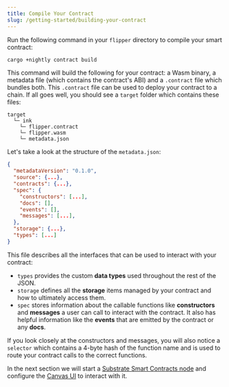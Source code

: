 ```yaml
---
title: Compile Your Contract
slug: /getting-started/building-your-contract
---
```


Run the following command in your `flipper` directory to compile your smart contract:

```bash
cargo +nightly contract build
```

This command will build the following for your contract: a Wasm binary, a metadata file (which contains the
contract's ABI) and a `.contract` file which bundles both. This `.contract` file can be used to
deploy your contract to a chain. If all goes well, you should see a `target` folder which
contains these files:

```
target
  └─ ink
    └─ flipper.contract
    └─ flipper.wasm
    └─ metadata.json
```

Let's take a look at the structure of the `metadata.json`:

```json
{
  "metadataVersion": "0.1.0",
  "source": {...},
  "contracts": {...},
  "spec": {
    "constructors": [...],
    "docs": [],
    "events": [],
    "messages": [...],
  },
  "storage": {...},
  "types": [...]
}
```

This file describes all the interfaces that can be used to interact with your contract:

* `types` provides the custom **data types** used throughout the rest of the JSON.
* `storage` defines all the **storage** items managed by your contract and how to ultimately access them.
* `spec` stores information about the callable functions like **constructors** and **messages** a
user can call to interact with the contract. It also has helpful information like the **events**
that are emitted by the contract or any **docs**.
  
If you look closely at the constructors and messages, you will also notice a `selector` which
contains a 4-byte hash of the function name and is used to route your contract calls to the correct
functions.

In the next section we will start a [Substrate Smart Contracts node](https://github.com/paritytech/canvas-node)
and configure the [Canvas UI](https://github.com/paritytech/canvas-ui) to interact with it.